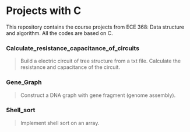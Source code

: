 # Projects with C

This repository contains the course projects from ECE 368: Data structure and algorithm. All the codes are based on C.

### Calculate_resistance_capacitance_of_circuits
> Build a electric circuit of tree structure from a txt file. Calculate the resistance and capacitance of the circuit.

### Gene_Graph
> Construct a DNA graph with gene fragment (genome assembly).

### Shell_sort
> Implement shell sort on an array.
